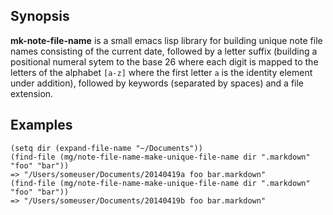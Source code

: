 ## Synopsis

**mk-note-file-name** is a small emacs lisp library for building
unique note file names consisting of the current date, followed by a
letter suffix (building a positional numeral sytem to the base 26
where each digit is mapped to the letters of the alphabet `[a-z]`
where the first letter `a` is the identity element under addition),
followed by keywords (separated by spaces) and a file extension.

## Examples
```emacs-lisp
(setq dir (expand-file-name "~/Documents"))
(find-file (mg/note-file-name-make-unique-file-name dir ".markdown" "foo" "bar"))
=> "/Users/someuser/Documents/20140419a foo bar.markdown"
(find-file (mg/note-file-name-make-unique-file-name dir ".markdown" "foo" "bar"))
=> "/Users/someuser/Documents/20140419b foo bar.markdown"
```
